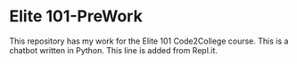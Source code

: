 # Elite 101-PreWork
This repository has my work for the Elite 101 Code2College course.
This is a chatbot written in Python.
This line is added from Repl.it.


